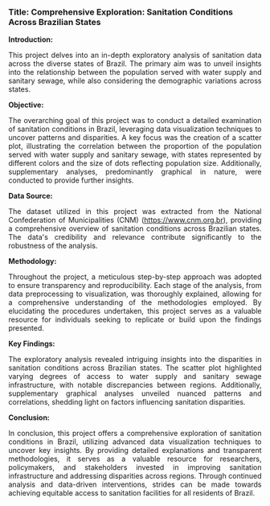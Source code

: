 <h3>Title: Comprehensive Exploration: Sanitation Conditions Across Brazilian States</h3>


**Introduction:**

<p align="justify">This project delves into an in-depth exploratory analysis of sanitation data across the diverse states of Brazil. The primary aim was to unveil insights into the relationship between the population served with water supply and sanitary sewage, while also considering the demographic variations across states.</p>

**Objective:**

<p align="justify">The overarching goal of this project was to conduct a detailed examination of sanitation conditions in Brazil, leveraging data visualization techniques to uncover patterns and disparities. A key focus was the creation of a scatter plot, illustrating the correlation between the proportion of the population served with water supply and sanitary sewage, with states represented by different colors and the size of dots reflecting population size. Additionally, supplementary analyses, predominantly graphical in nature, were conducted to provide further insights.</p>

**Data Source:**

<p align="justify">The dataset utilized in this project was extracted from the National Confederation of Municipalities (CNM) (<a href="https://www.datascienceacademy.com.br/" target="_blank">https://www.cnm.org.br</a>), providing a comprehensive overview of sanitation conditions across Brazilian states. The data's credibility and relevance contribute significantly to the robustness of the analysis.</p>

**Methodology:**

<p align="justify">Throughout the project, a meticulous step-by-step approach was adopted to ensure transparency and reproducibility. Each stage of the analysis, from data preprocessing to visualization, was thoroughly explained, allowing for a comprehensive understanding of the methodologies employed. By elucidating the procedures undertaken, this project serves as a valuable resource for individuals seeking to replicate or build upon the findings presented.</p>

**Key Findings:**

<p align="justify">The exploratory analysis revealed intriguing insights into the disparities in sanitation conditions across Brazilian states. The scatter plot highlighted varying degrees of access to water supply and sanitary sewage infrastructure, with notable discrepancies between regions. Additionally, supplementary graphical analyses unveiled nuanced patterns and correlations, shedding light on factors influencing sanitation disparities.</p>

**Conclusion:**

<p align="justify">In conclusion, this project offers a comprehensive exploration of sanitation conditions in Brazil, utilizing advanced data visualization techniques to uncover key insights. By providing detailed explanations and transparent methodologies, it serves as a valuable resource for researchers, policymakers, and stakeholders invested in improving sanitation infrastructure and addressing disparities across regions. Through continued analysis and data-driven interventions, strides can be made towards achieving equitable access to sanitation facilities for all residents of Brazil.</p>
